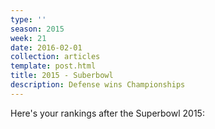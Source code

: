 ```yaml
---
type: ''
season: 2015
week: 21
date: 2016-02-01
collection: articles
template: post.html
title: 2015 - Suberbowl
description: Defense wins Championships
---
```


Here's your rankings after the Superbowl 2015:

